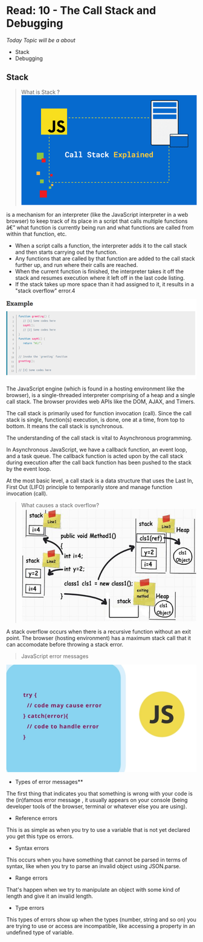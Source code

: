 
# Read: 10 - The Call Stack and Debugging

*Today Topic will be a about*
- Stack
- Debugging

## Stack

> What is Stack ? 
![image](images/event-loop-cover.png)

 
is a mechanism for an interpreter (like the JavaScript interpreter in a web browser) to keep track of its place in a script that calls multiple functions â€” what function is currently being run and what functions are called from within that function, etc.
- When a script calls a function, the interpreter adds it to the call stack and then starts carrying out the function.
- Any functions that are called by that function are added to the call stack further up, and run where their calls are reached.
- When the current function is finished, the interpreter takes it off the stack and resumes execution where it left off in the last code listing.
- If the stack takes up more space than it had assigned to it, it results in a "stack overflow" error.4

 ![image](images/call-stack-1.png)

The JavaScript engine (which is found in a hosting environment like the browser), is a single-threaded interpreter comprising of a heap and a single call stack. The browser provides web APIs like the DOM, AJAX, and Timers.

The call stack is primarily used for function invocation (call). Since the call stack is single, function(s) execution, is done, one at a time, from top to bottom. It means the call stack is synchronous.

The understanding of the call stack is vital to Asynchronous programming.

In Asynchronous JavaScript, we have a callback function, an event loop, and a task queue. The callback function is acted upon by the call stack during execution after the call back function has been pushed to the stack by the event loop.

At the most basic level, a call stack is a data structure that uses the Last In, First Out (LIFO) principle to temporarily store and manage function invocation (call).

> What causes a stack overflow?
![image](images/SHTah.jpg)

A stack overflow occurs when there is a recursive function without an exit point. The browser (hosting environment) has a maximum stack call that it can accomodate before throwing a stack error.

> JavaScript error messages 

![image](images/3ufdubowaga0tdehgdin.jpeg)

- Types of error messages**

The first thing that indicates you that something is wrong with your code is the (in)famous error message , it usually appears on your console (being developer tools of the browser, terminal or whatever else you are using).

- Reference errors 

This is as simple as when you try to use a variable that is not yet declared you get this type os errors.

- Syntax errors 

This occurs when you have something that cannot be parsed in terms of syntax, like when you try to parse an invalid object using JSON.parse.

- Range errors 

That's happen when we try to manipulate an object with some kind of length and give it an invalid length.

- Type errors 

This types of errors show up when the types (number, string and so on) you are trying to use or access are incompatible, like accessing a property in an undefined type of variable.
